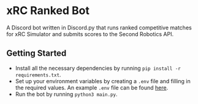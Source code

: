 # xRC Ranked Bot

A Discord bot written in Discord.py that runs ranked competitive matches for xRC Simulator and submits scores to the Second Robotics API.

## Getting Started

-   Install all the necessary dependencies by running `pip install -r requirements.txt`.
-   Set up your environment variables by creating a `.env` file and filling in the required values. An example `.env` file can be found [here](./.env.example).
-   Run the bot by running `python3 main.py`.
